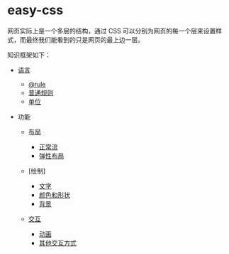 # easy-css

网页实际上是一个多层的结构，通过 CSS 可以分别为网页的每一个层来设置样式，而最终我们能看到的只是网页的最上边一层。

知识框架如下：

- [语言](./语言.md)

  - [@rule](./@rule.md)
  - [普通规则](./普通规则.md)
  - [单位](./单位.md)

- 功能

  - [布局](./布局.md)

    - [正常流](./正常流.md)
    - [弹性布局](./)

  - [绘制]

    - [文字](./文字.md)
    - [颜色和形状](./颜色和形状.md)
    - [背景](./背景.md)

  - [交互](./)

    - [动画](./)
    - [其他交互方式](./)

